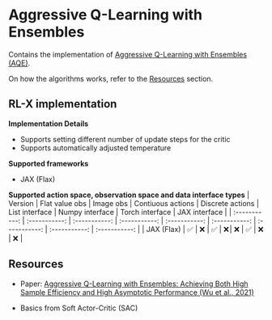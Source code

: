# Aggressive Q-Learning with Ensembles

Contains the implementation of [Aggressive Q-Learning with Ensembles (AQE)](https://arxiv.org/pdf/2111.09159).

On how the algorithms works, refer to the [Resources](#resources) section.


## RL-X implementation

**Implementation Details**
- Supports setting different number of update steps for the critic
- Supports automatically adjusted temperature

**Supported frameworks**
- JAX (Flax)

**Supported action space, observation space and data interface types**
| Version | Flat value obs | Image obs | Contiuous actions | Discrete actions | List interface | Numpy interface | Torch interface | JAX interface |
| :-----------: | :-----------: | :-----------: | :-----------: | :-----------: | :-----------: | :-----------: | :-----------: | :-----------: |
| JAX (Flax) | ✅ | ❌ | ✅ | ❌ | ❌ | ✅ | ❌ | ❌ |


## Resources
- Paper: [Aggressive Q-Learning with Ensembles: Achieving Both High Sample Efficiency and High Asymptotic Performance (Wu et al., 2021)](https://arxiv.org/pdf/2111.09159)

- Basics from Soft Actor-Critic (SAC)
